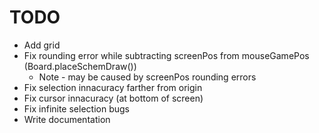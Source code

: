 # TODO

* Add grid
* Fix rounding error while subtracting screenPos from mouseGamePos (Board.placeSchemDraw())
    * Note - may be caused by screenPos rounding errors
* Fix selection innacuracy farther from origin
* Fix cursor innacuracy (at bottom of screen)
* Fix infinite selection bugs
* Write documentation